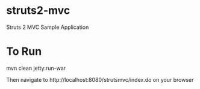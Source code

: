 struts2-mvc
===========

Struts 2 MVC Sample Application


To Run
============
mvn clean jetty:run-war

Then navigate to http://localhost:8080/strutsmvc/index.do on your browser
